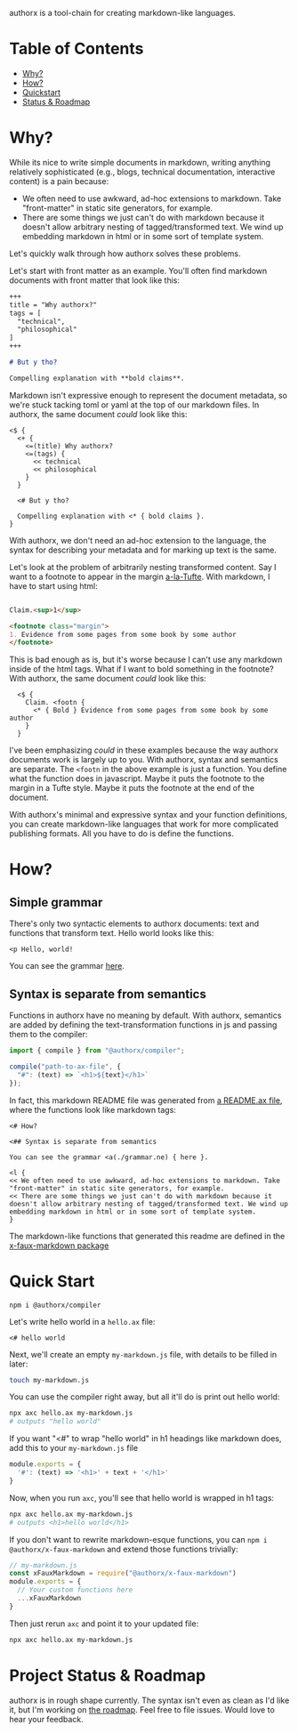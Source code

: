 authorx is a tool-chain for creating markdown-like languages.

# Table of Contents

* [Why?](#why) 
* [How?](#how) 
* [Quickstart](#quick-start) 
* [Status & Roadmap](#project-status--roadmap) 


# Why?

While its nice to write simple documents in markdown, writing anything relatively sophisticated (e.g., blogs, technical documentation, interactive content) is a pain because: 

* We often need to use awkward, ad-hoc extensions to markdown. Take "front-matter" in static site generators, for example.
* There are some things we just can't do with markdown because it doesn't allow arbitrary nesting of tagged/transformed text. We wind up embedding markdown in html or in some sort of template system.


Let's quickly walk through how authorx solves these problems. 

Let's start with front matter as an example. You'll often find markdown documents with front matter that look like this:

```md
+++
title = "Why authorx?"
tags = [
  "technical", 
  "philosophical"
]
+++

# But y tho?

Compelling explanation with **bold claims**.
```

Markdown isn't expressive enough to represent the document metadata, so we're stuck tacking toml or yaml at the top of our markdown files. In authorx, the same document *could* look like this:

```ax
<$ {
  <+ {
    <=(title) Why authorx?
    <=(tags) {
      << technical
      << philosophical
    }
  }

  <# But y tho?

  Compelling explanation with <* { bold claims }.
}
```

With authorx, we don't need an ad-hoc extension to the language, the syntax for describing your metadata and for marking up text is the same.

Let's look at the problem of arbitrarily nesting transformed content. Say I want to a footnote to appear in the margin [a-la-Tufte](https://rstudio.github.io/tufte/). With markdown, I have to start using html:

```md

Claim.<sup>1</sup>

<footnote class="margin">
1. Evidence from some pages from some book by some author
</footnote>

```

This is bad enough as is, but it's worse because I can't use any markdown inside of the html tags. What if I want to bold something in the footnote? With authorx, the same document *could* look like this:

```ax
  <$ {
    Claim. <footn {
      <* { Bold } Evidence from some pages from some book by some author
    }
  }
```

I've been emphasizing *could* in these examples because the way authorx documents work is largely up to you. With authorx, syntax and semantics are separate. The `<footn` in the above example is just a function. You define what the function does in javascript. Maybe it puts the footnote to the margin in a Tufte style. Maybe it puts the footnote at the end of the document. 

With authorx's minimal and expressive syntax and your function definitions, you can create markdown-like languages that work for more complicated publishing formats. All you have to do is define the functions.

# How?

## Simple grammar

There's only two syntactic elements to authorx documents: text and functions that transform text. Hello world looks like this:

```
<p Hello, world!
```

You can see the grammar [here](./packages/compiler/lib/grammar.ne).

## Syntax is separate from semantics 

Functions in authorx have no meaning by default. With authorx, semantics are added by defining the text-transformation functions in js and passing them to the compiler:

```js
import { compile } from "@authorx/compiler";

compile("path-to-ax-file", {
  "#": (text) => `<h1>${text}</h1>`
});
```

In fact, this markdown README file was generated from [a README.ax file](./README.ax), where the functions look like markdown tags:

```
<# How?

<## Syntax is separate from semantics  

You can see the grammar <a(./grammar.ne) { here }.

<l {
<< We often need to use awkward, ad-hoc extensions to markdown. Take "front-matter" in static site generators, for example.
<< There are some things we just can't do with markdown because it doesn't allow arbitrary nesting of tagged/transformed text. We wind up embedding markdown in html or in some sort of template system.
}
```

The markdown-like functions that generated this readme are defined in the [x-faux-markdown package](https://github.com/kmdupr33/authorx/tree/master/packages/x-faux-markdown)

# Quick Start 

```
npm i @authorx/compiler
```

Let's write hello world in a `hello.ax` file:

```
<# hello world
```

Next, we'll create an empty `my-markdown.js` file, with details to be filled in later:

```bash
touch my-markdown.js
```

You can use the compiler right away, but all it'll do is print out hello world:

```bash
npx axc hello.ax my-markdown.js
# outputs "hello world"
```

If you want "<#" to wrap "hello world" in h1 headings like markdown does, add this to your `my-markdown.js` file

```js
module.exports = { 
  '#': (text) => '<h1>' + text + '</h1>' 
}  
```

Now, when you run `axc`, you'll see that hello world is wrapped in h1 tags:

```bash
npx axc hello.ax my-markdown.js
# outputs <h1>hello world</h1>
```

If you don't want to rewrite markdown-esque functions, you can `npm i @authorx/x-faux-markdown` and extend those functions trivially:

```js
// my-markdown.js
const xFauxMarkdown = require("@authorx/x-faux-markdown")
module.exports = {
  // Your custom functions here
  ...xFauxMarkdown  
}
```

Then just rerun `axc` and point it to your updated file:

```bash
npx axc hello.ax my-markdown.js
```

# Project Status & Roadmap 

authorx is in rough shape currently. The syntax isn't even as clean as I'd like it, but I'm working on [the roadmap](./Roadmap.ax). Feel free to file issues. Would love to hear your feedback.


